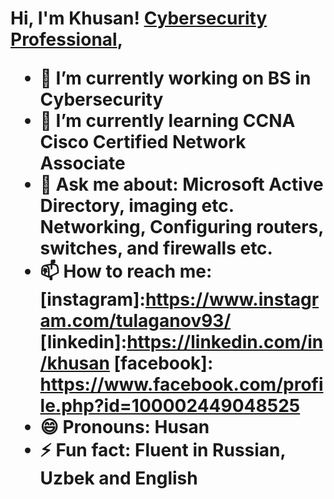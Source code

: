 <h1>Hi, I'm Khusan! <a href="https://www.linkedin.com/in/khusan/">Cybersecurity Professional</a>, 

- 🔭 I’m currently working on BS in Cybersecurity 
- 🌱 I’m currently learning CCNA Cisco Certified Network Associate
- 💬 Ask me about: Microsoft Active Directory, imaging etc. Networking, Configuring routers, switches, and firewalls etc. 
- 📫 How to reach me:[instagram]:https://www.instagram.com/tulaganov93/ [linkedin]:https://linkedin.com/in/khusan 
  [facebook]: https://www.facebook.com/profile.php?id=100002449048525
- 😄 Pronouns: Husan
- ⚡ Fun fact: Fluent in Russian, Uzbek and English
